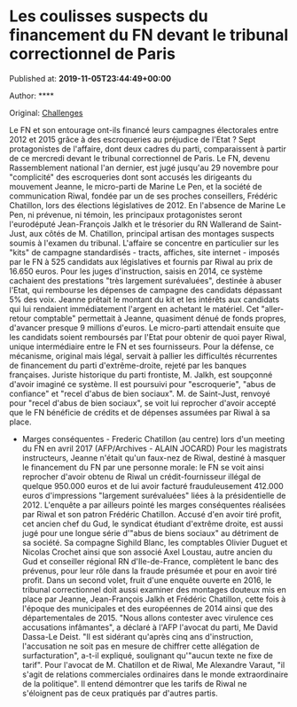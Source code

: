 
# Les coulisses suspects du financement du FN devant le tribunal correctionnel de Paris

Published at: **2019-11-05T23:44:49+00:00**

Author: ****

Original: [Challenges](https://www.challenges.fr/politique/les-coulisses-suspects-du-financement-du-fn-devant-le-tribunal-correctionnel-de-paris_683329)

Le FN et son entourage ont-ils financé leurs campagnes électorales entre 2012 et 2015 grâce à des escroqueries au préjudice de l'Etat ? Sept protagonistes de l'affaire, dont deux cadres du parti, comparaissent à partir de ce mercredi devant le tribunal correctionnel de Paris.
Le FN, devenu Rassemblement national l'an dernier, est jugé jusqu'au 29 novembre pour "complicité" des escroqueries dont sont accusés les dirigeants du mouvement Jeanne, le micro-parti de Marine Le Pen, et la société de communication Riwal, fondée par un de ses proches conseillers, Frédéric Chatillon, lors des élections législatives de 2012.
En l'absence de Marine Le Pen, ni prévenue, ni témoin, les principaux protagonistes seront l'eurodéputé Jean-François Jalkh et le trésorier du RN Wallerand de Saint-Just, aux côtés de M. Chatillon, principal artisan des montages suspects soumis à l'examen du tribunal.
L'affaire se concentre en particulier sur les "kits" de campagne standardisés - tracts, affiches, site internet - imposés par le FN à 525 candidats aux législatives et fournis par Riwal au prix de 16.650 euros.
Pour les juges d'instruction, saisis en 2014, ce système cachaient des prestations "très largement surévaluées", destinée à abuser l'Etat, qui rembourse les dépenses de campagne des candidats dépassant 5% des voix.
Jeanne prêtait le montant du kit et les intérêts aux candidats qui lui rendaient immédiatement l'argent en achetant le matériel. Cet "aller-retour comptable" permettait à Jeanne, quasiment dénué de fonds propres, d'avancer presque 9 millions d'euros. Le micro-parti attendait ensuite que les candidats soient remboursés par l'Etat pour obtenir de quoi payer Riwal, unique intermédiaire entre le FN et ses fournisseurs.
Pour la défense, ce mécanisme, original mais légal, servait à pallier les difficultés récurrentes de financement du parti d'extrême-droite, rejeté par les banques françaises.
Juriste historique du parti frontiste, M. Jalkh, est soupçonné d'avoir imaginé ce système. Il est poursuivi pour "escroquerie", "abus de confiance" et "recel d'abus de bien sociaux".
M. de Saint-Just, renvoyé pour "recel d'abus de bien sociaux", se voit lui reprocher d'avoir accepté que le FN bénéficie de crédits et de dépenses assumées par Riwal à sa place.
- Marges conséquentes -
Frederic Chatillon (au centre) lors d'un meeting du FN en avril 2017 (AFP/Archives - ALAIN JOCARD)
Pour les magistrats instructeurs, Jeanne n'était qu'un faux-nez de Riwal, destiné à masquer le financement du FN par une personne morale: le FN se voit ainsi reprocher d'avoir obtenu de Riwal un crédit-fournisseur illégal de quelque 950.000 euros et de lui avoir facturé frauduleusement 412.000 euros d'impressions "largement surévaluées" liées à la présidentielle de 2012.
L'enquête a par ailleurs pointé les marges conséquentes réalisées par Riwal et son patron Frédéric Chatillon. Accusé d'en avoir tiré profit, cet ancien chef du Gud, le syndicat étudiant d'extrême droite, est aussi jugé pour une longue série d'"abus de biens sociaux" au détriment de sa société.
Sa compagne Sighild Blanc, les comptables Olivier Duguet et Nicolas Crochet ainsi que son associé Axel Loustau, autre ancien du Gud et conseiller régional RN d'Ile-de-France, complètent le banc des prévenus, pour leur rôle dans la fraude présumée et pour en avoir tiré profit.
Dans un second volet, fruit d'une enquête ouverte en 2016, le tribunal correctionnel doit aussi examiner des montages douteux mis en place par Jeanne, Jean-François Jalkh et Frédéric Chatillon, cette fois à l'époque des municipales et des européennes de 2014 ainsi que des départementales de 2015.
"Nous allons contester avec virulence ces accusations infâmantes", a déclaré à l'AFP l'avocat du parti, Me David Dassa-Le Deist. "Il est sidérant qu'après cinq ans d'instruction, l'accusation ne soit pas en mesure de chiffrer cette allégation de surfacturation", a-t-il expliqué, soulignant qu'"aucun texte ne fixe de tarif".
Pour l'avocat de M. Chatillon et de Riwal, Me Alexandre Varaut, "il s'agit de relations commerciales ordinaires dans le monde extraordinaire de la politique". Il entend démontrer que les tarifs de Riwal ne s'éloignent pas de ceux pratiqués par d'autres partis.
